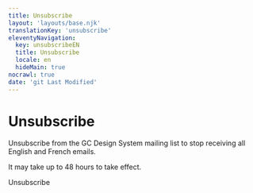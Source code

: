 ```yaml
---
title: Unsubscribe
layout: 'layouts/base.njk'
translationKey: 'unsubscribe'
eleventyNavigation:
  key: unsubscribeEN
  title: Unsubscribe
  locale: en
  hideMain: true
nocrawl: true
date: 'git Last Modified'
---
```


# Unsubscribe

Unsubscribe from the GC Design System mailing list to stop receiving all English and French emails. 

It may take up to 48 hours to take effect.

<form class="my-600 unsubscribe-form" name="unsubscribeEN" method="post" action="/api/submission">
  <input type="hidden" name="form-name" value="unsubscribeEN" />
  <input name="honeypot" type="text" aria-label="bot" hidden/>
  <input type="hidden" name="unsubscribe" value="true" />

  <gcds-input type="email" name="email" input-id="email" label="Email address" hint="Enter the email address you want to remove from the mailing list." autocomplete="email" required></gcds-input>

  <gcds-button button-role="primary" type="submit">
    Unsubscribe
  </gcds-button>
</form>